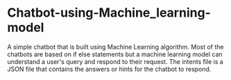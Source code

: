 # Chatbot-using-Machine_learning-model
A simple chatbot that is built using Machine Learning algorithm. Most of the chatbots are based on if else statements but a machine learning model can understand a user's query and respond to their request.
The intents file is a JSON file that contains the answers or hints for the chatbot to respond.

